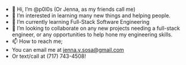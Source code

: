 - 👋 Hi, I’m @p0l0s (Or Jenna, as my friends call me)
- 👀 I’m interested in learning many new things and helping people.
- 🌱 I’m currently learning Full-Stack Software Engineering
- 💞️ I’m looking to collaborate on any new projects needing a full-stack engineer, or any opportunities to help hone my engineering skills.
- 📫 How to reach me;
- You can email me at jenna.y.sosa@gmail.com
- Or text/call at (717) 743-4508!

<!---
p0l0s/p0l0s is a ✨ special ✨ repository because its `README.md` (this file) appears on your GitHub profile.
You can click the Preview link to take a look at your changes.
--->
